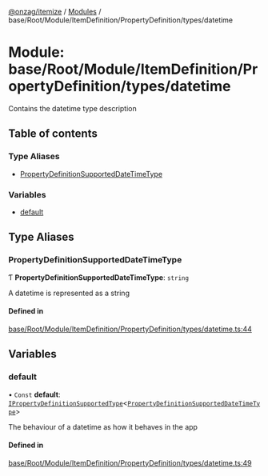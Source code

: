 [@onzag/itemize](../README.md) / [Modules](../modules.md) / base/Root/Module/ItemDefinition/PropertyDefinition/types/datetime

# Module: base/Root/Module/ItemDefinition/PropertyDefinition/types/datetime

Contains the datetime type description

## Table of contents

### Type Aliases

- [PropertyDefinitionSupportedDateTimeType](base_Root_Module_ItemDefinition_PropertyDefinition_types_datetime.md#propertydefinitionsupporteddatetimetype)

### Variables

- [default](base_Root_Module_ItemDefinition_PropertyDefinition_types_datetime.md#default)

## Type Aliases

### PropertyDefinitionSupportedDateTimeType

Ƭ **PropertyDefinitionSupportedDateTimeType**: `string`

A datetime is represented as a string

#### Defined in

[base/Root/Module/ItemDefinition/PropertyDefinition/types/datetime.ts:44](https://github.com/onzag/itemize/blob/59702dd5/base/Root/Module/ItemDefinition/PropertyDefinition/types/datetime.ts#L44)

## Variables

### default

• `Const` **default**: [`IPropertyDefinitionSupportedType`](../interfaces/base_Root_Module_ItemDefinition_PropertyDefinition_types.IPropertyDefinitionSupportedType.md)\<[`PropertyDefinitionSupportedDateTimeType`](base_Root_Module_ItemDefinition_PropertyDefinition_types_datetime.md#propertydefinitionsupporteddatetimetype)\>

The behaviour of a datetime as how it behaves in the app

#### Defined in

[base/Root/Module/ItemDefinition/PropertyDefinition/types/datetime.ts:49](https://github.com/onzag/itemize/blob/59702dd5/base/Root/Module/ItemDefinition/PropertyDefinition/types/datetime.ts#L49)
